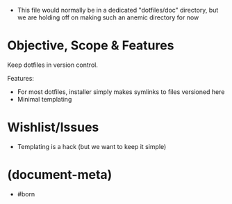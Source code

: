 - This file would normally be in a dedicated "dotfiles/doc"
  directory, but we are holding off on making such an anemic
  directory for now


# Objective, Scope & Features

Keep dotfiles in version control.

Features:
  - For most dotfiles, installer simply makes symlinks to files versioned here
  - Minimal templating


# Wishlist/Issues

  - Templating is a hack (but we want to keep it simple)


# (document-meta)

  - #born
